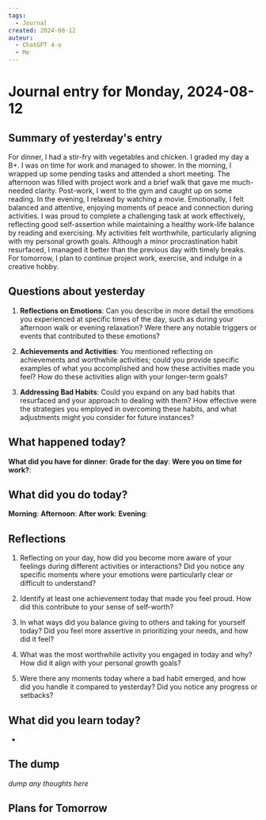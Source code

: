 ```yaml
---
tags:
  - Journal
created: 2024-08-12
auteur:
  - ChatGPT 4-o
  - Me
---
```

# Journal entry for Monday, 2024-08-12

## Summary of yesterday's entry

For dinner, I had a stir-fry with vegetables and chicken. I graded my day a B+. I was on time for work and managed to shower. In the morning, I wrapped up some pending tasks and attended a short meeting. The afternoon was filled with project work and a brief walk that gave me much-needed clarity. Post-work, I went to the gym and caught up on some reading. In the evening, I relaxed by watching a movie. Emotionally, I felt balanced and attentive, enjoying moments of peace and connection during activities. I was proud to complete a challenging task at work effectively, reflecting good self-assertion while maintaining a healthy work-life balance by reading and exercising. My activities felt worthwhile, particularly aligning with my personal growth goals. Although a minor procrastination habit resurfaced, I managed it better than the previous day with timely breaks. For tomorrow, I plan to continue project work, exercise, and indulge in a creative hobby.

## Questions about yesterday

1. **Reflections on Emotions**: Can you describe in more detail the emotions you experienced at specific times of the day, such as during your afternoon walk or evening relaxation? Were there any notable triggers or events that contributed to these emotions?

2. **Achievements and Activities**: You mentioned reflecting on achievements and worthwhile activities; could you provide specific examples of what you accomplished and how these activities made you feel? How do these activities align with your longer-term goals?

3. **Addressing Bad Habits**: Could you expand on any bad habits that resurfaced and your approach to dealing with them? How effective were the strategies you employed in overcoming these habits, and what adjustments might you consider for future instances?

## What happened today?

**What did you have for dinner**: 
**Grade for the day**: 
**Were you on time for work?**:

## What did you do today?

**Morning**: 
**Afternoon**: 
**After work**: 
**Evening**: 

## Reflections

1. Reflecting on your day, how did you become more aware of your feelings during different activities or interactions? Did you notice any specific moments where your emotions were particularly clear or difficult to understand?

2. Identify at least one achievement today that made you feel proud. How did this contribute to your sense of self-worth?

3. In what ways did you balance giving to others and taking for yourself today? Did you feel more assertive in prioritizing your needs, and how did it feel?

4. What was the most worthwhile activity you engaged in today and why? How did it align with your personal growth goals?

5. Were there any moments today where a bad habit emerged, and how did you handle it compared to yesterday? Did you notice any progress or setbacks?

## What did you learn today?

-

## The dump
*dump any thoughts here*

## Plans for Tomorrow
